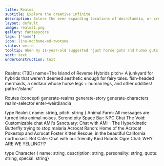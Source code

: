 ```yaml
---
title: Realms
subtitle: Explore the creative infinite
description: Exlore the ever expanding locations of Weirdlandia, or create your own
layout: default
image: realms1.png
gallery: fantasycore
tags: ['home']
icon: line-md:home-md-twotone
status: weird
tooltip: When my 11-year-old suggested "just horse guts and human guts, I realized I'd just scratched the surface of awful hybrid ideas
sort: text
underConstruction: text
---
```


Realms: (TBD)
name=The Island of Reverse Hybrids
pitch= A junkyard for hybrids that weren't deemed aesthetic enough for fairy tales. fish-headed mermaids, a centaur whose horse legs + human legs, and other oddities!
path='/island'

Routes (concept)
generate-realms
generate-story
generate-characters
realm-selector
enter-weirdlandia

type Realm { name: string, pitch: string }
Animal Farm: All messages are turned into animal noises.
Serendipity Space Bar: NPC Chat
The Void: Customizable chat
AMI's Sanctuary: Chat with AMI - The Hyperkinetic Butterfly trying to stop malaria
Acrocat Ranch: Home of the Acrocat Pokestop and Acrocat Foster Kitten Rescue, in the beautiful California northcoast.
Bot Cafe: Chat with our friendly Kind Robots
Ogre Chat: WHY ARE WE YELLING?!?

type Character { name: string, description: string, personality: string, quote: string, special: string}
